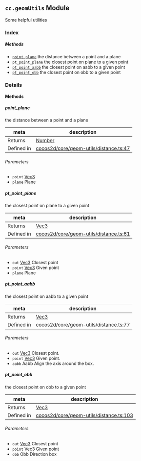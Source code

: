
## `cc.geomUtils` Module






Some helpful utilities





### Index



##### Methods

  - [`point_plane`](#pointplane) the distance between a point and a plane
  - [`pt_point_plane`](#ptpointplane) the closest point on plane to a given point
  - [`pt_point_aabb`](#ptpointaabb) the closest point on aabb to a given point
  - [`pt_point_obb`](#ptpointobb) the closest point on obb to a given point



### Details




<!-- Method Block -->
#### Methods


##### point_plane

the distance between a point and a plane

| meta | description |
|------|-------------|
| Returns | <a href="https://developer.mozilla.org/en/JavaScript/Reference/Global_Objects/Number" class="crosslink external" target="_blank">Number</a> 
| Defined in | [cocos2d/core/geom-utils/distance.ts:47](https://github.com/cocos-creator/engine/blob/a2f4b48f64e8117cf0d5a93229bfe31932c42384/cocos2d/core/geom-utils/distance.ts#L47) |

###### Parameters
- `point` <a href="../classes/Vec3.html" class="crosslink">Vec3</a> 
- `plane` Plane 


##### pt_point_plane

the closest point on plane to a given point

| meta | description |
|------|-------------|
| Returns | <a href="../classes/Vec3.html" class="crosslink">Vec3</a> 
| Defined in | [cocos2d/core/geom-utils/distance.ts:61](https://github.com/cocos-creator/engine/blob/a2f4b48f64e8117cf0d5a93229bfe31932c42384/cocos2d/core/geom-utils/distance.ts#L61) |

###### Parameters
- `out` <a href="../classes/Vec3.html" class="crosslink">Vec3</a> Closest point
- `point` <a href="../classes/Vec3.html" class="crosslink">Vec3</a> Given point
- `plane` Plane 


##### pt_point_aabb

the closest point on aabb to a given point

| meta | description |
|------|-------------|
| Returns | <a href="../classes/Vec3.html" class="crosslink">Vec3</a> 
| Defined in | [cocos2d/core/geom-utils/distance.ts:77](https://github.com/cocos-creator/engine/blob/a2f4b48f64e8117cf0d5a93229bfe31932c42384/cocos2d/core/geom-utils/distance.ts#L77) |

###### Parameters
- `out` <a href="../classes/Vec3.html" class="crosslink">Vec3</a> Closest point.
- `point` <a href="../classes/Vec3.html" class="crosslink">Vec3</a> Given point.
- `aabb` Aabb Align the axis around the box.


##### pt_point_obb

the closest point on obb to a given point

| meta | description |
|------|-------------|
| Returns | <a href="../classes/Vec3.html" class="crosslink">Vec3</a> 
| Defined in | [cocos2d/core/geom-utils/distance.ts:103](https://github.com/cocos-creator/engine/blob/a2f4b48f64e8117cf0d5a93229bfe31932c42384/cocos2d/core/geom-utils/distance.ts#L103) |

###### Parameters
- `out` <a href="../classes/Vec3.html" class="crosslink">Vec3</a> Closest point
- `point` <a href="../classes/Vec3.html" class="crosslink">Vec3</a> Given point
- `obb` Obb Direction box



